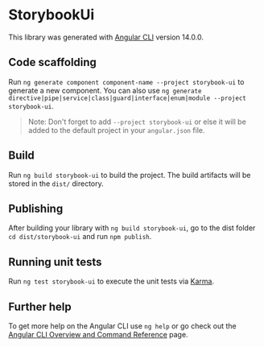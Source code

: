 # StorybookUi

This library was generated with [Angular CLI](https://github.com/angular/angular-cli) version 14.0.0.

## Code scaffolding

Run `ng generate component component-name --project storybook-ui` to generate a new component. You can also use `ng generate directive|pipe|service|class|guard|interface|enum|module --project storybook-ui`.
> Note: Don't forget to add `--project storybook-ui` or else it will be added to the default project in your `angular.json` file. 

## Build

Run `ng build storybook-ui` to build the project. The build artifacts will be stored in the `dist/` directory.

## Publishing

After building your library with `ng build storybook-ui`, go to the dist folder `cd dist/storybook-ui` and run `npm publish`.

## Running unit tests

Run `ng test storybook-ui` to execute the unit tests via [Karma](https://karma-runner.github.io).

## Further help

To get more help on the Angular CLI use `ng help` or go check out the [Angular CLI Overview and Command Reference](https://angular.io/cli) page.
